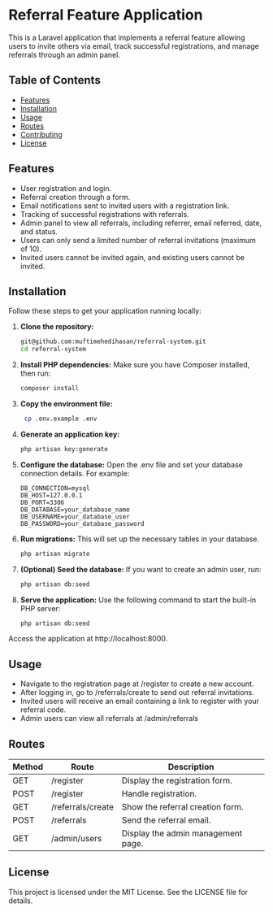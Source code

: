 # Referral Feature Application

This is a Laravel application that implements a referral feature allowing users to invite others via email, track successful registrations, and manage referrals through an admin panel.

## Table of Contents

- [Features](#features)
- [Installation](#installation)
- [Usage](#usage)
- [Routes](#routes)
- [Contributing](#contributing)
- [License](#license)

## Features

- User registration and login.
- Referral creation through a form.
- Email notifications sent to invited users with a registration link.
- Tracking of successful registrations with referrals.
- Admin panel to view all referrals, including referrer, email referred, date, and status.
- Users can only send a limited number of referral invitations (maximum of 10).
- Invited users cannot be invited again, and existing users cannot be invited.

## Installation

Follow these steps to get your application running locally:

1. **Clone the repository:**

   ```bash
   git@github.com:muftimehedihasan/referral-system.git
   cd referral-system
2. **Install PHP dependencies:**
Make sure you have Composer installed, then run:
     ```bash
    composer install

3. **Copy the environment file:**
   ```bash
    cp .env.example .env

4. **Generate an application key:**
   ```bash
   php artisan key:generate

5. **Configure the database:**
Open the .env file and set your database connection details. For example:
    ```env
    DB_CONNECTION=mysql
    DB_HOST=127.0.0.1
    DB_PORT=3306
    DB_DATABASE=your_database_name
    DB_USERNAME=your_database_user
    DB_PASSWORD=your_database_password

6. **Run migrations:**
This will set up the necessary tables in your database.
    ```bash
    php artisan migrate

7. **(Optional) Seed the database:**
   If you want to create an admin user, run:
   ```bash
   php artisan db:seed

8. **Serve the application:**
Use the following command to start the built-in PHP server:
    ```bash
   php artisan db:seed
Access the application at http://localhost:8000.

## Usage
- Navigate to the registration page at /register to create a new account.
- After logging in, go to /referrals/create to send out referral invitations.
- Invited users will receive an email containing a link to register with your referral code.
- Admin users can view all referrals at /admin/referrals

## Routes

| Method | Route                  | Description                                           |
|--------|------------------------|-------------------------------------------------------|
| GET    | /register              | Display the registration form.                        |
| POST   | /register              | Handle registration.                                  |
| GET    | /referrals/create      | Show the referral creation form.                      |
| POST   | /referrals             | Send the referral email.                              |
| GET    | /admin/users           | Display the admin management page.           |


## License
This project is licensed under the MIT License. See the LICENSE file for details.



